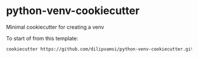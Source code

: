 # python-venv-cookiecutter
Minimal cookiecutter for creating a venv

To start of from this template:
```bash
cookiecutter https://github.com/dilipvamsi/python-venv-cookiecutter.git
```
